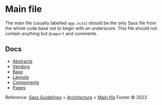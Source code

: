 # Main file

The main file (usually labelled `app.scss`) should be the only Sass file from the whole code base not to begin with an underscore. This file should not contain anything but `@import` and comments.

## Docs
* [Abstracts](./abstracts/README.md)
* [Vendors](./vendors/README.md)
* [Base](./base/README.md)
* [Layouts](./base/README.md)
* [Components](./components/README.md)
* [Pages](./pages/README.md)

Reference: [Sass Guidelines](https://sass-guidelin.es/) > [Architecture](https://sass-guidelin.es/#architecture) > [Main file](https://sass-guidelin.es/#main-file)
Footer
© 2022 